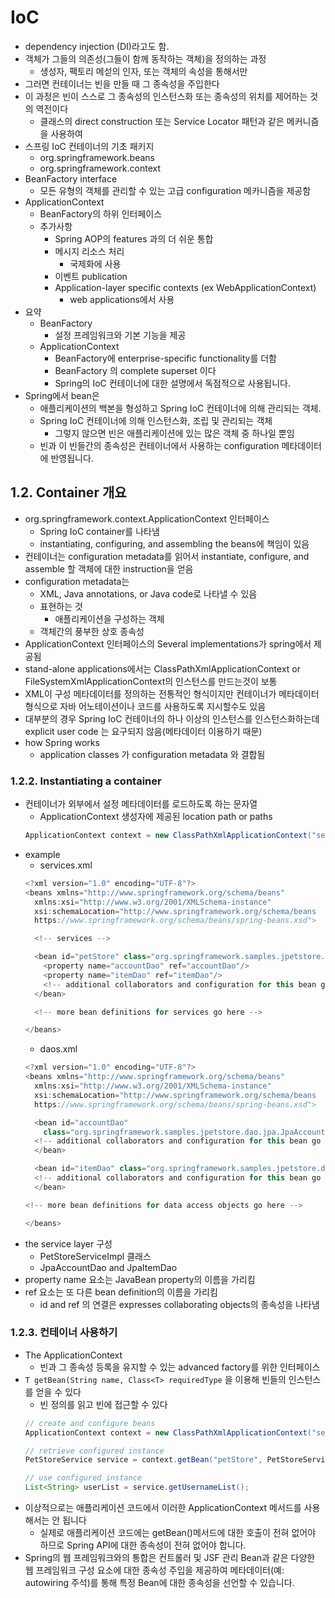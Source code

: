 # IoC
- dependency injection (DI)라고도 함.
- 객체가 그들의 의존성(그들이 함께 동작하는 객체)을 정의하는 과정
  - 생성자, 팩토리 메섣의 인자, 또는 객체의 속성을 통해서만
- 그러면 컨테이너는 빈을 만들 때 그 종속성을 주입한다
- 이 과정은 빈이 스스로 그 종속성의 인스턴스화 또는 종속성의 위치를 제어하는 것의 역전이다
  - 클래스의 direct construction 또는 Service Locator 패턴과 같은 메커니즘을 사용하여
- 스프링 IoC 컨테이너의 기초 패키지
  - org.springframework.beans
  - org.springframework.context
- BeanFactory interface
  - 모든 유형의 객체를 관리할 수 있는 고급 configuration 메카니즘을 제공함
- ApplicationContext
  - BeanFactory의 하위 인터페이스
  - 추가사항
    - Spring AOP의 features 과의 더 쉬운 통합
    - 메시지 리소스 처리
      - 국제화에 사용
    - 이벤트 publication
    - Application-layer specific contexts (ex WebApplicationContext)
      - web applications에서 사용
- 요약
  - BeanFactory
    - 설정 프레임워크와 기본 기능을 제공
  - ApplicationContext
    - BeanFactory에 enterprise-specific functionality를 더함
    - BeanFactory 의 complete superset 이다
    - Spring의 IoC 컨테이너에 대한 설명에서 독점적으로 사용됩니다.
- Spring에서 bean은
  - 애플리케이션의 백본을 형성하고 Spring IoC 컨테이너에 의해 관리되는 객체.
  - Spring IoC 컨테이너에 의해 인스턴스화, 조립 및 관리되는 객체
    - 그렇지 않으면 빈은 애플리케이션에 있는 많은 객체 중 하나일 뿐임
  - 빈과 이 빈들간의 종속성은 컨테이너에서 사용하는 configuration 메타데이터에 반영됩니다.

## 1.2. Container 개요
- org.springframework.context.ApplicationContext 인터페이스
  - Spring IoC container를 나타냄
  - instantiating, configuring, and assembling the beans에 책임이 있음
- 컨테이너는 configuration metadata를 읽어서 instantiate, configure, and assemble 할 객체에 대한 instruction을 얻음
- configuration metadata는 
  - XML, Java annotations, or Java code로 나타낼 수 있음
  - 표현하는 것
    - 애플리케이션을 구성하는 객체
  - 객체간의 풍부한 상호 종속성
- ApplicationContext 인터페이스의 Several implementations가 spring에서 제공됨
- stand-alone applications에서는 ClassPathXmlApplicationContext or FileSystemXmlApplicationContext의 인스턴스를 만드는것이 보통
- XML이 구성 메타데이터를 정의하는 전통적인 형식이지만 컨테이너가 메타데이터 형식으로 자바 어노테이션이나 코드를 사용하도록 지시할수도 있음
- 대부분의 경우 Spring IoC 컨테이너의 하나 이상의 인스턴스를 인스턴스화하는데 explicit user code 는 요구되지 않음(메타데이터 이용하기 때문)
- how Spring works
  - application classes 가 configuration metadata 와 결합됨

### 1.2.2. Instantiating a container
- 컨테이너가 외부에서 설정 메타데이터를 로드하도록 하는 문자열
  - ApplicationContext 생성자에 제공된 location path or paths
  ```java
  ApplicationContext context = new ClassPathXmlApplicationContext("services.xml", "daos.xml");
  ```
- example
  - services.xml
  ```java
  <?xml version="1.0" encoding="UTF-8"?>
  <beans xmlns="http://www.springframework.org/schema/beans"
    xmlns:xsi="http://www.w3.org/2001/XMLSchema-instance"
    xsi:schemaLocation="http://www.springframework.org/schema/beans
    https://www.springframework.org/schema/beans/spring-beans.xsd">
  
    <!-- services -->

    <bean id="petStore" class="org.springframework.samples.jpetstore.services.PetStoreServiceImpl">
      <property name="accountDao" ref="accountDao"/>
      <property name="itemDao" ref="itemDao"/>
      <!-- additional collaborators and configuration for this bean go here -->
    </bean>

    <!-- more bean definitions for services go here -->

  </beans>
  ```
  - daos.xml
  ```java
  <?xml version="1.0" encoding="UTF-8"?>
  <beans xmlns="http://www.springframework.org/schema/beans"
    xmlns:xsi="http://www.w3.org/2001/XMLSchema-instance"
    xsi:schemaLocation="http://www.springframework.org/schema/beans
    https://www.springframework.org/schema/beans/spring-beans.xsd">

    <bean id="accountDao"
      class="org.springframework.samples.jpetstore.dao.jpa.JpaAccountDao">
    <!-- additional collaborators and configuration for this bean go here -->
    </bean>

    <bean id="itemDao" class="org.springframework.samples.jpetstore.dao.jpa.JpaItemDao">
    <!-- additional collaborators and configuration for this bean go here -->
    </bean>

  <!-- more bean definitions for data access objects go here -->

  </beans>
  ```
- the service layer 구성
  - PetStoreServiceImpl 클래스
  - JpaAccountDao and JpaItemDao
- property name 요소는 JavaBean property의 이름을 가리킴
- ref 요소는 또 다른 bean definition의 이름을 가리킴
  - id and ref 의 연결은 expresses collaborating objects의 종속성을 나타냄


### 1.2.3. 컨테이너 사용하기
- The ApplicationContext
  - 빈과 그 종속성 등록을 유지할 수 있는 advanced factory를 위한 인터페이스
- `T getBean(String name, Class<T> requiredType` 을 이용해 빈들의 인스턴스를 얻을 수 있다
  - 빈 정의를 읽고 빈에 접근할 수 있다
  ```java
  // create and configure beans
  ApplicationContext context = new ClassPathXmlApplicationContext("services.xml", "daos.xml");

  // retrieve configured instance
  PetStoreService service = context.getBean("petStore", PetStoreService.class);

  // use configured instance
  List<String> userList = service.getUsernameList();
  ```
- 이상적으로는 애플리케이션 코드에서 이러한 ApplicationContext 메서드를 사용해서는 안 됩니다
  - 실제로 애플리케이션 코드에는 getBean()메서드에 대한 호출이 전혀 없어야 하므로 Spring API에 대한 종속성이 전혀 없어야 합니다.
- Spring의 웹 프레임워크와의 통합은 컨트롤러 및 JSF 관리 Bean과 같은 다양한 웹 프레임워크 구성 요소에 대한 종속성 주입을 제공하여 메타데이터(예: autowiring 주석)를 통해 특정 Bean에 대한 종속성을 선언할 수 있습니다.
